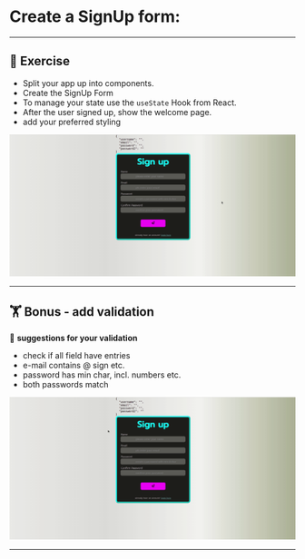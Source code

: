# Create a SignUp form:

---

## :cartwheeling: Exercise

- Split your app up into components.
- Create the SignUp Form
- To manage your state use the `useState` Hook from React.
- After the user signed up, show the welcome page.
- add your preferred styling

![](signUp.gif)

---
## :weight_lifting: Bonus - add validation

:mag_right: **suggestions for your validation**

- check if all field have entries
- e-mail contains @ sign etc. 
- password has min char, incl. numbers etc.
- both passwords match

![](signUp-errors.gif)

---


